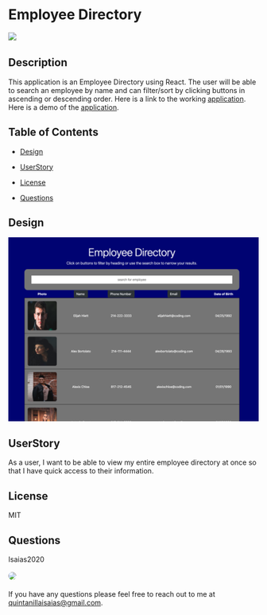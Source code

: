 
# Employee Directory

<p>
<a>
<img src="https://img.shields.io/badge/License-MIT-blueviolet"/></a>
</p>

## Description 

This application is an Employee Directory using React.  The user will be able to search an employee by name and can filter/sort by clicking buttons in ascending or descending order.  Here is a link to the working [application](https://isaias2020.github.io/Employee_Directory/).
Here is a demo of the [application](https://drive.google.com/file/d/1_mmyQ40ZW7FFKW156_iyN1mHHtJo1vSb/view?usp=sharing). 

## Table of Contents

* [Design](#Design)

* [UserStory](#UserStory)

* [License](#License)

* [Questions](#Questions)

## Design 

![Screenshot of working application](/public/assets/ScreenShot.png)

## UserStory

As a user, I want to be able to view my entire employee directory at once so that I have quick access to their information.

## License

MIT

## Questions
Isaias2020
<br><br>
<img src="https://avatars.githubusercontent.com/u/59813695?" height="100" style="border-radius:50%">
<br><br>
If you have any questions please feel free to reach out to me at quintanillaisaias@gmail.com.


